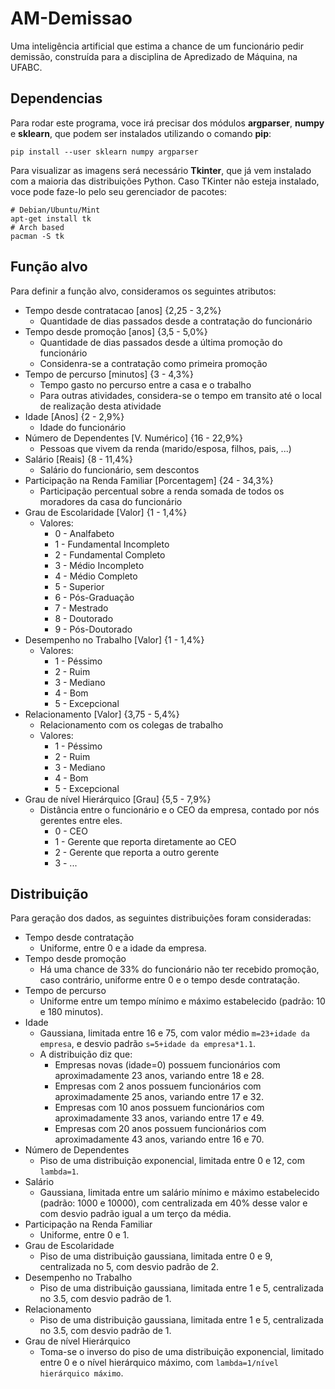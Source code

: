 # AM-Demissao
Uma inteligência artificial que estima a chance de um funcionário pedir demissão, construída para a disciplina de Apredizado de Máquina, na UFABC.

## Dependencias
Para rodar este programa, voce irá precisar dos módulos **argparser**, **numpy** e **sklearn**, que podem ser instalados utilizando o comando **pip**:
```
pip install --user sklearn numpy argparser
```

Para visualizar as imagens será necessário **Tkinter**, que já vem instalado com a maioria das distribuições Python. Caso TKinter não esteja instalado, voce pode faze-lo pelo seu gerenciador de pacotes:
```
# Debian/Ubuntu/Mint
apt-get install tk
# Arch based
pacman -S tk
```

## Função alvo
Para definir a função alvo, consideramos os seguintes atributos:

- Tempo desde contratacao        [anos] {2,25 - 3,2%}
  - Quantidade de dias passados desde a contratação do funcionário
- Tempo desde promoção           [anos] {3,5 - 5,0%}
  - Quantidade de dias passados desde a última promoção do funcionário
  - Considenra-se a contratação como primeira promoção
- Tempo de percurso              [minutos] {3 - 4,3%}
  - Tempo gasto no percurso entre a casa e o trabalho
  - Para outras atividades, considera-se o tempo em transito até o local de realização desta atividade
- Idade                          [Anos] {2 - 2,9%}
  - Idade do funcionário
- Número de Dependentes          [V. Numérico] {16 - 22,9%}
  - Pessoas que vivem da renda (marido/esposa, filhos, pais, ...)
- Salário                        [Reais] {8 - 11,4%}
  - Salário do funcionário, sem descontos
- Participação na Renda Familiar [Porcentagem] {24 - 34,3%}
  - Participação percentual sobre a renda somada de todos os moradores da casa do funcionário
- Grau de Escolaridade           [Valor] {1 - 1,4%}
  - Valores:
    - 0 - Analfabeto
    - 1 - Fundamental Incompleto
    - 2 - Fundamental Completo
    - 3 - Médio Incompleto
    - 4 - Médio Completo
    - 5 - Superior
    - 6 - Pós-Graduação
    - 7 - Mestrado
    - 8 - Doutorado
    - 9 - Pós-Doutorado
- Desempenho no Trabalho         [Valor] {1 - 1,4%}
  - Valores:
    - 1 - Péssimo
    - 2 - Ruim
    - 3 - Mediano
    - 4 - Bom
    - 5 - Excepcional
- Relacionamento                 [Valor] {3,75 - 5,4%}
  - Relacionamento com os colegas de trabalho
  - Valores:
    - 1 - Péssimo
    - 2 - Ruim
    - 3 - Mediano
    - 4 - Bom
    - 5 - Excepcional
- Grau de nível Hierárquico       [Grau] {5,5 - 7,9%}
  - Distância entre o funcionário e o CEO da empresa, contado por nós gerentes entre eles.
    - 0 - CEO
    - 1 - Gerente que reporta diretamente ao CEO
    - 2 - Gerente que reporta a outro gerente
    - 3 - ...

## Distribuição
Para geração dos dados, as seguintes distribuições foram consideradas:

- Tempo desde contratação
  - Uniforme, entre 0 e a idade da empresa.
- Tempo desde promoção
  - Há uma chance de 33% do funcionário não ter recebido promoção, caso contrário, uniforme entre 0 e o tempo desde contratação.
- Tempo de percurso
  - Uniforme entre um tempo mínimo e máximo estabelecido (padrão: 10 e 180 minutos).
- Idade
  - Gaussiana, limitada entre 16 e 75, com valor médio `m=23+idade da empresa`, e desvio padrão `s=5+idade da empresa*1.1`.
  - A distribuição diz que:
    - Empresas novas (idade=0) possuem funcionários com aproximadamente 23 anos, variando entre 18 e 28.
    - Empresas com 2 anos possuem funcionários com aproximadamente 25 anos, variando entre 17 e 32.
    - Empresas com 10 anos possuem funcionários com aproximadamente 33 anos, variando entre 17 e 49.
    - Empresas com 20 anos possuem funcionários com aproximadamente 43 anos, variando entre 16 e 70.
- Número de Dependentes
  - Piso de uma distribuição exponencial, limitada entre 0 e 12, com `lambda=1`.
- Salário
  - Gaussiana, limitada entre um salário mínimo e máximo estabelecido (padrão: 1000 e 10000), com centralizada em 40% desse valor e com desvio padrão igual a um terço da média.
- Participação na Renda Familiar
  - Uniforme, entre 0 e 1.
- Grau de Escolaridade
  - Piso de uma distribuição gaussiana, limitada entre 0 e 9, centralizada no 5, com desvio padrão de 2.
- Desempenho no Trabalho
  - Piso de uma distribuição gaussiana, limitada entre 1 e 5, centralizada no 3.5, com desvio padrão de 1.
- Relacionamento
  - Piso de uma distribuição gaussiana, limitada entre 1 e 5, centralizada no 3.5, com desvio padrão de 1.
- Grau de nível Hierárquico
  - Toma-se o inverso do piso de uma distribuição exponencial, limitado entre 0 e o nível hierárquico máximo, com `lambda=1/nível hierárquico máximo`.


